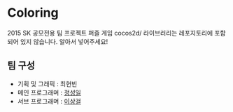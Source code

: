 # Coloring
2015 SK 공모전용 팀 프로젝트 퍼즐 게임
cocos2d/ 라이브러리는 레포지토리에 포함되어 있지 않습니다. 알아서 넣어주세요!
## 팀 구성
* 기획 및 그래픽 : 최현빈
* 메인 프로그래머 : [정성일]
* 서브 프로그래머 : [이상걸]

[정성일]:https://github.com/Usagination
[이상걸]:https://github.com/SangGeolLee
